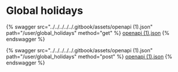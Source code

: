 # Global holidays

{% swagger src="../../../../../.gitbook/assets/openapi (1).json" path="/user/global_holidays" method="get" %}
[openapi (1).json](<../../../../../.gitbook/assets/openapi (1).json>)
{% endswagger %}

{% swagger src="../../../../../.gitbook/assets/openapi (1).json" path="/user/global_holidays" method="post" %}
[openapi (1).json](<../../../../../.gitbook/assets/openapi (1).json>)
{% endswagger %}
